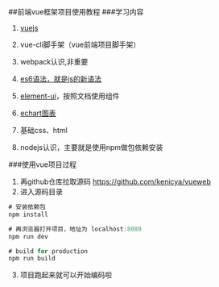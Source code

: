 ##前端vue框架项目使用教程
###学习内容

 1. [vuejs][1]


 2. vue-cli脚手架（vue前端项目脚手架）
 3. webpack认识,非重要
 4. [es6语法，就是js的新语法][2]
 5. [element-ui][3]，按照文档使用组件
 6. [echart图表][4]
 7. 基础css、html
 8. nodejs认识，主要就是使用npm做包依赖安装


  [1]: https://cn.vuejs.org/v2/guide/installation.html
  [2]: http://es6.ruanyifeng.com/#docs/async
  [3]: http://element.eleme.io/#/zh-CN/component/installation
  [4]: http://echarts.baidu.com/
  
###使用vue项目过程
 
 1. 再github仓库拉取源码 https://github.com/kenicya/vueweb
 2. 进入源码目录
```javascript
# 安装依赖包
npm install

# 再浏览器打开项目，地址为 localhost:8080
npm run dev

# build for production 
npm run build

```

3. 项目跑起来就可以开始编码啦
